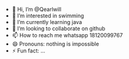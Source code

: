 - 👋 Hi, I’m @Qearlwill
- 👀 I’m interested in swimming
- 🌱 I’m currently learning java
- 💞️ I’m looking to collaborate on github
- 📫 How to reach me whatsapp 18120099767
- 😄 Pronouns: nothing is impossible
- ⚡ Fun fact: ...

<!---
Qearlwill/Qearlwill is a ✨ special ✨ repository because its `README.md` (this file) appears on your GitHub profile.
You can click the Preview link to take a look at your changes.
--->
